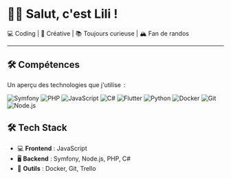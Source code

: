 # 👩‍💻 Salut, c'est Lili ! 

💻 Coding | 🎨 Créative | 📚 Toujours curieuse | 🏔️ Fan de randos
 
---

## 🛠️ Compétences

Un aperçu des technologies que j'utilise  :

![Symfony](https://img.shields.io/badge/Symfony-000000?style=for-the-badge&logo=symfony&logoColor=white)
![PHP](https://img.shields.io/badge/PHP-777BB4?style=for-the-badge&logo=php&logoColor=white)
![JavaScript](https://img.shields.io/badge/JavaScript-F7DF1E?style=for-the-badge&logo=javascript&logoColor=black)
![C#](https://img.shields.io/badge/C%23-239120?style=for-the-badge&logo=c-sharp&logoColor=white)
![Flutter](https://img.shields.io/badge/Flutter-02569B?style=for-the-badge&logo=flutter&logoColor=white)
![Python](https://img.shields.io/badge/Python-3776AB?style=for-the-badge&logo=python&logoColor=white)
![Docker](https://img.shields.io/badge/Docker-2496ED?style=for-the-badge&logo=docker&logoColor=white)
![Git](https://img.shields.io/badge/Git-F05032?style=for-the-badge&logo=git&logoColor=white)
![Node.js](https://img.shields.io/badge/Node.js-339933?style=for-the-badge&logo=node.js&logoColor=white)

## 🛠️ Tech Stack
- 💻 **Frontend** : JavaScript
- 🖥️ **Backend** : Symfony, Node.js, PHP, C#
- 🐳 **Outils** : Docker, Git, Trello






